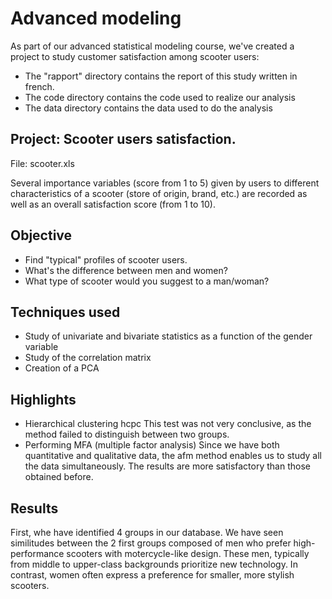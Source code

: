 # Advanced modeling

As part of our advanced statistical modeling course, we've created a project to study customer satisfaction among scooter users: 
- The "rapport" directory contains the report of this study written in french.
- The code directory contains the code used to realize our analysis
- The data directory contains the data used to do the analysis

## Project: Scooter users satisfaction.

File: scooter.xls

Several importance variables (score from 1 to 5) given by users to different characteristics of a scooter (store of origin, brand, etc.) are recorded as well as an overall satisfaction score (from 1 to 10).

## Objective 
- Find "typical" profiles of scooter users. 
- What's the difference between men and women? 
- What type of scooter would you suggest to a man/woman?

## Techniques used
 - Study of univariate and bivariate statistics as a function of the gender variable
 - Study of the correlation matrix
 - Creation of a PCA 

## Highlights 
 - Hierarchical clustering hcpc
    This test was not very conclusive, as the method failed to distinguish between two groups.
 - Performing MFA (multiple factor analysis)
    Since we have both quantitative and qualitative data, the afm method enables us to study all the data simultaneously. The results are more satisfactory than those obtained before.

## Results

First, whe have identified 4 groups in our database. We have seen similitudes between the 2 first groups composed of men who prefer high-performance scooters with motercycle-like design. These men, typically from middle to upper-class backgrounds prioritize new technology. In contrast, women often express a preference for smaller, more stylish scooters.

